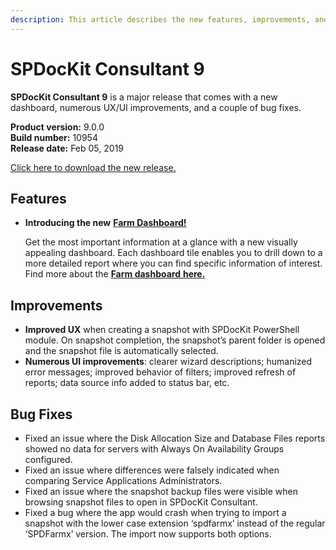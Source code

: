 ```yaml
---
description: This article describes the new features, improvements, and bug fixes that are delivered in SPDocKit Consultant 9.
---
```


# SPDocKit Consultant 9

**SPDocKit Consultant 9** is a major release that comes with a new dashboard, numerous UX/UI improvements, and a couple of bug fixes.

**Product version:** 9.0.0  
**Build number:** 10954  
**Release date:** Feb 05, 2019

[Click here to download the new release.](https://www.syskit.com/products/spdockit/download/)

## Features

* **Introducing the new** [**Farm Dashboard!**](../get-to-know-spdockit/farm-explorer-screen/farm-dashboard.md)

  Get the most important information at a glance with a new visually appealing dashboard. Each dashboard tile enables you to drill down to a more detailed report where you can find specific information of interest. Find more about the [**Farm dashboard** **here.**](../get-to-know-spdockit/farm-explorer-screen/farm-dashboard.md)

## Improvements

* **Improved UX** when creating a snapshot with SPDocKit PowerShell module. On snapshot completion, the snapshot’s parent folder is opened and the snapshot file is automatically selected.
* **Numerous UI improvements**: clearer wizard descriptions; humanized error messages; improved behavior of filters; improved refresh of reports; data source info added to status bar, etc.

## Bug Fixes

* Fixed an issue where the Disk Allocation Size and Database Files reports showed no data for servers with Always On Availability Groups configured.
* Fixed an issue where differences were falsely indicated when comparing Service Applications Administrators.
* Fixed an issue where the snapshot backup files were visible when browsing snapshot files to open in SPDocKit Consultant.
* Fixed a bug where the app would crash when trying to import a snapshot with the lower case extension ‘spdfarmx’ instead of the regular ‘SPDFarmx’ version. The import now supports both options.

